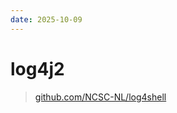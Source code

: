 ```yaml
---
date: 2025-10-09
---
```


# log4j2

> [github.com/NCSC-NL/log4shell](https://github.com/NCSC-NL/log4shell)